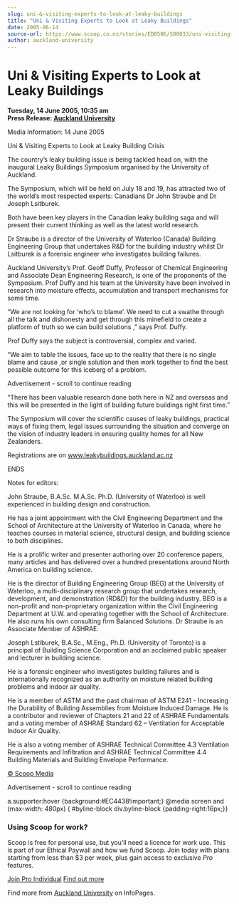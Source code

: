 ```yaml
---
slug: uni-&-visiting-experts-to-look-at-leaky-buildings
title: "Uni & Visiting Experts to Look at Leaky Buildings"
date: 2005-06-14
source-url: https://www.scoop.co.nz/stories/ED0506/S00033/uni-visiting-experts-to-look-at-leaky-buildings.htm
author: auckland-university
---
```

Uni & Visiting Experts to Look at Leaky Buildings
=================================================

**Tuesday, 14 June 2005, 10:35 am**  
**Press Release: [Auckland University](https://info.scoop.co.nz/Auckland_University)**

Media Information: 14 June 2005

Uni & Visiting Experts to Look at Leaky Building Crisis

The country’s leaky building issue is being tackled head on, with the inaugural Leaky Buildings Symposium organised by the University of Auckland.

The Symposium, which will be held on July 18 and 19, has attracted two of the world’s most respected experts: Canadians Dr John Straube and Dr Joseph Lsitburek.

Both have been key players in the Canadian leaky building saga and will present their current thinking as well as the latest world research.

Dr Straube is a director of the University of Waterloo (Canada) Building Engineering Group that undertakes R&D for the building industry whilst Dr Lsitburek is a forensic engineer who investigates building failures.

Auckland University’s Prof. Geoff Duffy, Professor of Chemical Engineering and Associate Dean Engineering Research, is one of the proponents of the Symposium. Prof Duffy and his team at the University have been involved in research into moisture effects, accumulation and transport mechanisms for some time.

“We are not looking for ‘who’s to blame’. We need to cut a swathe through all the talk and dishonesty and get through this minefield to create a platform of truth so we can build solutions ,” says Prof. Duffy.

Prof Duffy says the subject is controversial, complex and varied.

“We aim to table the issues, face up to the reality that there is no single blame and cause ,or single solution and then work together to find the best possible outcome for this iceberg of a problem.

Advertisement - scroll to continue reading





“There has been valuable research done both here in NZ and overseas and this will be presented in the light of building future buildings right first time.”

The Symposium will cover the scientific causes of leaky buildings, practical ways of fixing them, legal issues surrounding the situation and converge on the vision of industry leaders in ensuring quality homes for all New Zealanders.

Registrations are on www.leakybuildings.auckland.ac.nz

ENDS

Notes for editors:

John Straube, B.A.Sc. M.A.Sc. Ph.D. (University of Waterloo) is well experienced in building design and construction.

He has a joint appointment with the Civil Engineering Department and the School of Architecture at the University of Waterloo in Canada, where he teaches courses in material science, structural design, and building science to both disciplines.

He is a prolific writer and presenter authoring over 20 conference papers, many articles and has delivered over a hundred presentations around North America on building science.

He is the director of Building Engineering Group (BEG) at the University of Waterloo, a multi-disciplinary research group that undertakes research, development, and demonstration (RD&D) for the building industry. BEG is a non-profit and non-proprietary organization within the Civil Engineering Department at U.W. and operating together with the School of Architecture. He also runs his own consulting firm Balanced Solutions. Dr Straube is an Associate Member of ASHRAE.

Joseph Lstiburek, B.A.Sc., M.Eng., Ph.D. (University of Toronto) is a principal of Building Science Corporation and an acclaimed public speaker and lecturer in building science.

He is a forensic engineer who investigates building failures and is internationally recognized as an authority on moisture related building problems and indoor air quality.

He is a member of ASTM and the past chairman of ASTM E241 - Increasing the Durability of Building Assemblies from Moisture Induced Damage. He is a contributor and reviewer of Chapters 21 and 22 of ASHRAE Fundamentals and a voting member of ASHRAE Standard 62 – Ventilation for Acceptable Indoor Air Quality.

He is also a voting member of ASHRAE Technical Committee 4.3 Ventilation Requirements and Infiltration and ASHRAE Technical Committee 4.4 Building Materials and Building Envelope Performance.

[© Scoop Media](http://www.scoop.co.nz/about/terms.html)  

Advertisement - scroll to continue reading



a.supporter:hover {background:#EC4438!important;} @media screen and (max-width: 480px) { #byline-block div.byline-block {padding-right:16px;}}

### Using Scoop for work?

Scoop is free for personal use, but you’ll need a licence for work use. This is part of our Ethical Paywall and how we fund Scoop. Join today with plans starting from less than $3 per week, plus gain access to exclusive _Pro_ features.  
  
[Join Pro Individual](https://pro.scoop.co.nz/Individual/?from=ProIn24) [Find out more](https://pro.scoop.co.nz/using-scoop-for-work/?from=ProIn24)

Find more from [Auckland University](https://info.scoop.co.nz/Auckland_University) on InfoPages.